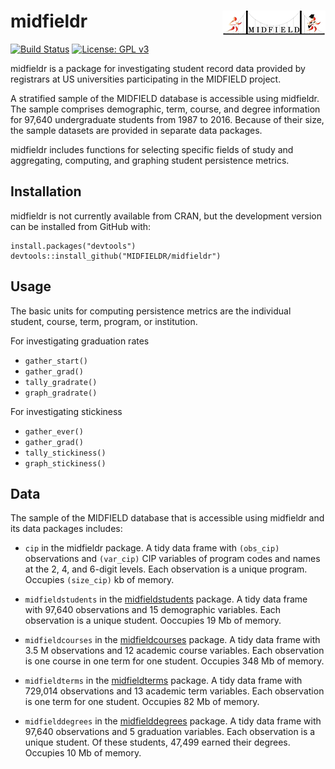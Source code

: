 
# midfieldr <a href="https://engineering.purdue.edu/MIDFIELD" target="blank"><img src="man/figures/midfieldcut.png" align="right"/></a>

<!-- [![CRAN_Status_Badge](http://www.r-pkg.org/badges/version/midfieldr)](http://cran.r-project.org/package=midfieldr)  -->

[![Build
Status](https://travis-ci.org/MIDFIELDR/midfieldr.svg?branch=master)](https://travis-ci.org/MIDFIELDR/midfieldr)
[![License: GPL
v3](man/figures/License-GPL-v3-blue.svg)](https://www.gnu.org/licenses/gpl-3.0)

midfieldr is a package for investigating student record data provided by
registrars at US universities participating in the MIDFIELD project.

A stratified sample of the MIDFIELD database is accessible using
midfieldr. The sample comprises demographic, term, course, and degree
information for 97,640 undergraduate students from 1987 to 2016. Because
of their size, the sample datasets are provided in separate data
packages.

midfieldr includes functions for selecting specific fields of study and
aggregating, computing, and graphing student persistence metrics.

## Installation

midfieldr is not currently available from CRAN, but the development
version can be installed from GitHub with:

    install.packages("devtools")
    devtools::install_github("MIDFIELDR/midfieldr")

## Usage

The basic units for computing persistence metrics are the individual
student, course, term, program, or institution.

For investigating graduation rates

  - `gather_start()`
  - `gather_grad()`
  - `tally_gradrate()`
  - `graph_gradrate()`

For investigating stickiness

  - `gather_ever()`
  - `gather_grad()`
  - `tally_stickiness()`
  - `graph_stickiness()`

## Data

The sample of the MIDFIELD database that is accessible using midfieldr
and its data packages includes:

  - `cip` in the midfieldr package. A tidy data frame with `(obs_cip)`
    observations and `(var_cip)` CIP variables of program codes and
    names at the 2, 4, and 6-digit levels. Each observation is a unique
    program. Occupies `(size_cip)` kb of memory.

  - `midfieldstudents` in the
    [midfieldstudents](https://github.com/MIDFIELDR/midfieldstudents)
    package. A tidy data frame with 97,640 observations and 15
    demographic variables. Each observation is a unique student.
    Ooccupies 19 Mb of memory.

  - `midfieldcourses` in the
    [midfieldcourses](https://github.com/MIDFIELDR/midfieldcourses)
    package. A tidy data frame with 3.5 M observations and 12 academic
    course variables. Each observation is one course in one term for one
    student. Occupies 348 Mb of memory.

  - `midfieldterms` in the
    [midfieldterms](https://github.com/MIDFIELDR/midfieldterms) package.
    A tidy data frame with 729,014 observations and 13 academic term
    variables. Each observation is one term for one student. Occupies 82
    Mb of memory.

  - `midfielddegrees` in the
    [midfielddegrees](https://github.com/MIDFIELDR/midfielddegrees)
    package. A tidy data frame with 97,640 observations and 5 graduation
    variables. Each observation is a unique student. Of these students,
    47,499 earned their degrees. Occupies 10 Mb of memory.
